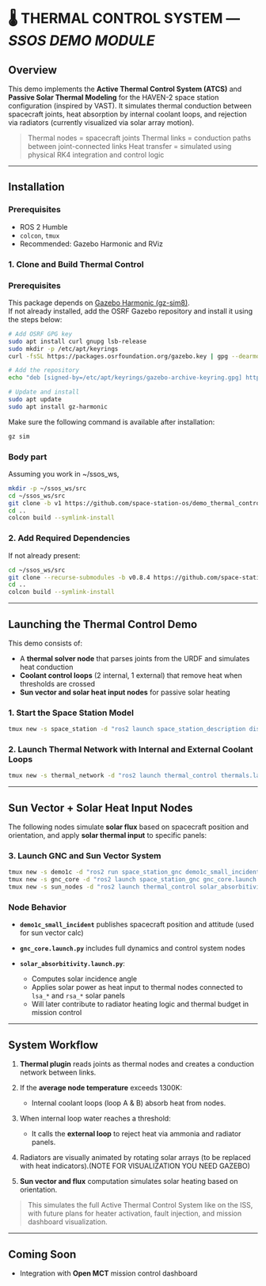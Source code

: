 # 🌡️ THERMAL CONTROL SYSTEM — *SSOS DEMO MODULE*

## Overview

This demo implements the **Active Thermal Control System (ATCS)** and **Passive Solar Thermal Modeling** for the HAVEN-2 space station configuration (inspired by VAST). It simulates thermal conduction between spacecraft joints, heat absorption by internal coolant loops, and rejection via radiators (currently visualized via solar array motion).

> Thermal nodes = spacecraft joints
> Thermal links = conduction paths between joint-connected links
> Heat transfer = simulated using physical RK4 integration and control logic

---

##  Installation

### Prerequisites

* ROS 2 Humble
* `colcon`, `tmux`
* Recommended: Gazebo Harmonic and RViz

### 1. Clone and Build Thermal Control

### Prerequisites

This package depends on [Gazebo Harmonic (gz-sim8)](https://gazebosim.org/docs/harmonic).  
If not already installed, add the OSRF Gazebo repository and install it using the steps below:

```bash
# Add OSRF GPG key
sudo apt install curl gnupg lsb-release
sudo mkdir -p /etc/apt/keyrings
curl -fsSL https://packages.osrfoundation.org/gazebo.key | gpg --dearmor | sudo tee /etc/apt/keyrings/gazebo-archive-keyring.gpg > /dev/null

# Add the repository
echo "deb [signed-by=/etc/apt/keyrings/gazebo-archive-keyring.gpg] https://packages.osrfoundation.org/gazebo/ubuntu $(lsb_release -cs) main" | sudo tee /etc/apt/sources.list.d/gazebo.list > /dev/null

# Update and install
sudo apt update
sudo apt install gz-harmonic
```

Make sure the following command is available after installation:

```bash
gz sim
```

### Body part

Assuming you work in ~/ssos_ws, 

```bash
mkdir -p ~/ssos_ws/src
cd ~/ssos_ws/src
git clone -b v1 https://github.com/space-station-os/demo_thermal_control.git
cd ..
colcon build --symlink-install
```

### 2. Add Required Dependencies

If not already present:

```bash
cd ~/ssos_ws/src
git clone --recurse-submodules -b v0.8.4 https://github.com/space-station-os/space_station_os.git
cd ..
colcon build --symlink-install
```

---

##  Launching the Thermal Control Demo

This demo consists of:

* A **thermal solver node** that parses joints from the URDF and simulates heat conduction
* **Coolant control loops** (2 internal, 1 external) that remove heat when thresholds are crossed
* **Sun vector and solar heat input nodes** for passive solar heating

### 1. Start the Space Station Model

```bash
tmux new -s space_station -d "ros2 launch space_station_description display.launch.py"
```

### 2. Launch Thermal Network with Internal and External Coolant Loops

```bash
tmux new -s thermal_network -d "ros2 launch thermal_control thermals.launch.py"
```

---

##  Sun Vector + Solar Heat Input Nodes

The following nodes simulate **solar flux** based on spacecraft position and orientation, and apply **solar thermal input** to specific panels:

### 3. Launch GNC and Sun Vector System

```bash
tmux new -s demo1c -d "ros2 run space_station_gnc demo1c_small_incident"
tmux new -s gnc_core -d "ros2 launch space_station_gnc gnc_core.launch.py"
tmux new -s sun_nodes -d "ros2 launch thermal_control solar_absorbitivity.launch.py"
```

### Node Behavior

* **`demo1c_small_incident`** publishes spacecraft position and attitude (used for sun vector calc)
* **`gnc_core.launch.py`** includes full dynamics and control system nodes
* **`solar_absorbitivity.launch.py`**:

  * Computes solar incidence angle
  * Applies solar power as heat input to thermal nodes connected to `lsa_*` and `rsa_*` solar panels
  * Will later contribute to radiator heating logic and thermal budget in mission control

---

##  System Workflow

1. **Thermal plugin** reads joints as thermal nodes and creates a conduction network between links.
2. If the **average node temperature** exceeds 1300K:

   * Internal coolant loops (loop A & B) absorb heat from nodes.
3. When internal loop water reaches a threshold:

   * It calls the **external loop** to reject heat via ammonia and radiator panels.
4. Radiators are visually animated by rotating solar arrays (to be replaced with heat indicators).(NOTE FOR VISUALIZATION YOU NEED GAZEBO)
5. **Sun vector and flux** computation simulates solar heating based on orientation.

> This simulates the full Active Thermal Control System like on the ISS, with future plans for heater activation, fault injection, and mission dashboard visualization.

---

## Coming Soon

* Integration with **Open MCT** mission control dashboard


